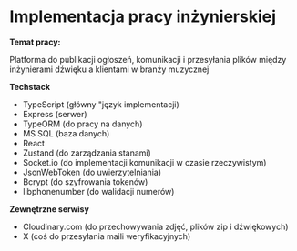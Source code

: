 # **Implementacja pracy inżynierskiej**

**Temat pracy:**

Platforma do publikacji ogłoszeń, komunikacji i przesyłania plików między inżynierami dźwięku a klientami w branży muzycznej

**Techstack**

* TypeScript (główny "język implementacji)
* Express (serwer)
* TypeORM (do pracy na danych)
* MS SQL (baza danych)
* React
* Zustand (do zarządzania stanami)
* Socket.io (do implementacji komunikacji w czasie rzeczywistym)
* JsonWebToken (do uwierzytelniania)
* Bcrypt (do szyfrowania tokenów)
* libphonenumber (do walidacji numerów)

**Zewnętrzne serwisy**


* Cloudinary.com (do przechowywania zdjęć, plików zip i dźwiękowych)
* X (coś do przesyłania maili weryfikacyjnych)